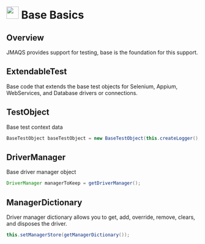 # <img src="resources/maqslogo.ico" height="32" width="32"> Base Basics

## Overview
JMAQS provides support for testing, base is the foundation for this support.  

## ExtendableTest
Base code that extends the base test objects for Selenium, Appium, WebServices, and Database drivers or connections.

## TestObject
Base test context data
```java
BaseTestObject baseTestObject = new BaseTestObject(this.createLogger(), this.getFullyQualifiedTestClassName()));
```

## DriverManager
Base driver manager object
```java
DriverManager managerToKeep = getDriverManager();
```

## ManagerDictionary
 Driver manager dictionary allows you to get, add, override, remove, clears, and disposes the driver. 
 ```java
 this.setManagerStore(getManagerDictionary());
 ```